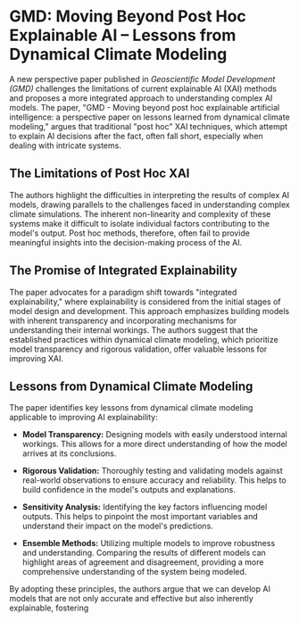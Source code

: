 # GMD: Moving Beyond Post Hoc Explainable AI – Lessons from Dynamical Climate Modeling

A new perspective paper published in *Geoscientific Model Development (GMD)* challenges the limitations of current explainable AI (XAI) methods and proposes a more integrated approach to understanding complex AI models.  The paper, "GMD - Moving beyond post hoc explainable artificial intelligence: a perspective paper on lessons learned from dynamical climate modeling," argues that traditional "post hoc" XAI techniques, which attempt to explain AI decisions after the fact, often fall short, especially when dealing with intricate systems.

## The Limitations of Post Hoc XAI

The authors highlight the difficulties in interpreting the results of complex AI models, drawing parallels to the challenges faced in understanding complex climate simulations.  The inherent non-linearity and complexity of these systems make it difficult to isolate individual factors contributing to the model's output.  Post hoc methods, therefore, often fail to provide meaningful insights into the decision-making process of the AI.

## The Promise of Integrated Explainability

The paper advocates for a paradigm shift towards "integrated explainability," where explainability is considered from the initial stages of model design and development.  This approach emphasizes building models with inherent transparency and incorporating mechanisms for understanding their internal workings.  The authors suggest that the established practices within dynamical climate modeling, which prioritize model transparency and rigorous validation, offer valuable lessons for improving XAI.

## Lessons from Dynamical Climate Modeling

The paper identifies key lessons from dynamical climate modeling applicable to improving AI explainability:

* **Model Transparency:** Designing models with easily understood internal workings. This allows for a more direct understanding of how the model arrives at its conclusions.

* **Rigorous Validation:** Thoroughly testing and validating models against real-world observations to ensure accuracy and reliability.  This helps to build confidence in the model's outputs and explanations.

* **Sensitivity Analysis:** Identifying the key factors influencing model outputs. This helps to pinpoint the most important variables and understand their impact on the model's predictions.

* **Ensemble Methods:** Utilizing multiple models to improve robustness and understanding.  Comparing the results of different models can highlight areas of agreement and disagreement, providing a more comprehensive understanding of the system being modeled.


By adopting these principles, the authors argue that we can develop AI models that are not only accurate and effective but also inherently explainable, fostering